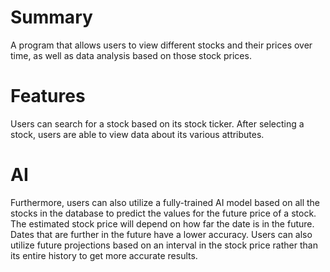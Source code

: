 # Summary
A program that allows users to view different stocks and their prices over time, as well as data analysis based on those stock prices.

# Features
Users can search for a stock based on its stock ticker. After selecting a stock, users are able to view data about its various attributes.

# AI
Furthermore, users can also utilize a fully-trained AI model based on all the stocks in the database to predict the values for the future price of a stock.
The estimated stock price will depend on how far the date is in the future. Dates that are further in the future have a lower accuracy.
Users can also utilize future projections based on an interval in the stock price rather than its entire history to get more accurate results.
